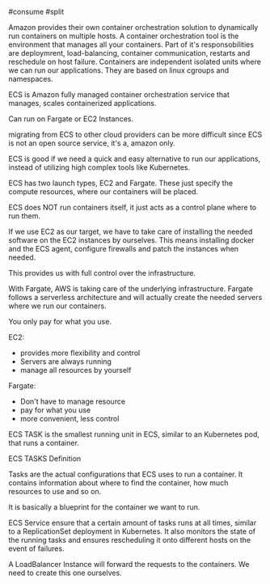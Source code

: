 #consume #split

Amazon provides their own container orchestration solution to dynamically run containers on multiple hosts. A container orchestration tool is the environment that manages all your containers. Part of it's responsobilities are deploymrent, load-balancing, container communication, restarts and reschedule on host failure. Containers are independent isolated units where we can run our applications. They are based on linux cgroups and namespaces.

ECS is Amazon fully managed container orchestration service that manages, scales containerized applications.

Can run on Fargate or EC2 Instances.

migrating from ECS to other cloud providers can be more difficult since ECS is not an open source service, it's a, amazon only.


ECS is good if we need a quick and easy alternative to run our applications, instead of utilizing high complex tools like Kubernetes.

ECS has two launch types, EC2 and Fargate. These just specify the compute resources, where our containers will be placed.

ECS does NOT run containers itself, it just acts as a control plane where to run them.

If we use EC2 as our target, we have to take care of installing the needed software on the EC2 instances by ourselves. This means installing docker and the ECS agent, configure firewalls and patch the instances when needed.

This provides us with full control over the infrastructure.


With Fargate, AWS is taking care of the underlying infrastructure. 
Fargate follows a serverless architecture and will actually create the needed servers where we run our containers.

You only pay for what you use.

EC2:

- provides more flexibility and control
- Servers are always running 
- manage all resources by yourself

Fargate:
- Don't have to manage resource
- pay for what you use
- more convenient, less control


ECS TASK is the smallest running unit in ECS, similar to an Kubernetes pod, that runs a container.

ECS TASKS Definition

Tasks are the actual configurations that ECS uses to run a container. It contains information about where to find the container, how much resources to use and so on. 

It is basically a blueprint for the container we want to run.


ECS Service ensure that a certain amount of tasks runs at all times, similar to a ReplicationSet deployment in Kubernetes. It also monitors the state of the running tasks and ensures rescheduling it onto different hosts on the event of failures.

A LoadBalancer Instance will forward the requests to the containers. We need to create this one ourselves.




